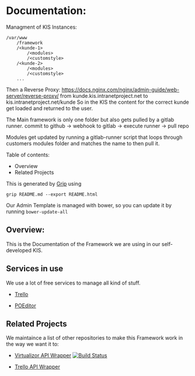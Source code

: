 # Documentation:

Managment of KIS Instances:
```
/var/www
    /framework
    /<kunde-1>
        /<modules>
        /<customstyle>
    /<kunde-2>
        /<modules>
        /<customstyle>
    ...   
```
Then a Reverse Proxy: https://docs.nginx.com/nginx/admin-guide/web-server/reverse-proxy/ from kunde.kis.intranetproject.net to kis.intranetproject.net/kunde
So in the KIS the content for the correct kunde get loaded and returned to the user.

The Main framework is only one folder but also gets pulled by a gitlab runner. commit to github -> webhook to gitlab -> execute runner -> pull repo

Modules get updated by running a gitlab-runner script that loops through customers modules folder and matches the name to then pull it.

Table of contents:
 - Overview
 - Related Projects


This is generated by [Grip](https://github.com/joeyespo/grip) using
````
grip README.md --export README.html
````

Our Admin Template is managed with bower, so you can update it by running `bower-update-all`
## Overview:
This is the Documentation of the Framework we are using in our self-developed KIS.

## Services in use
We use a lot of free services to manage all kind of stuff.

- [Trello](https://trello.com)

- [POEditor](https://poeditor.com/projects)

## Related Projects
We maintaince a list of other repositories to make this Framework work in the way we want it to:

- [Virtualizor API Wrapper](https://github.com/bennetgallein/VirtualizorPHP)  [![Build Status](https://travis-ci.org/bennetgallein/VirtualizorPHP.svg?branch=master)](https://travis-ci.org/bennetgallein/VirtualizorPHP)

- [Trello API Wrapper](https://github.com/bennetgallein/Trello-API-PHP-Wrapper)

